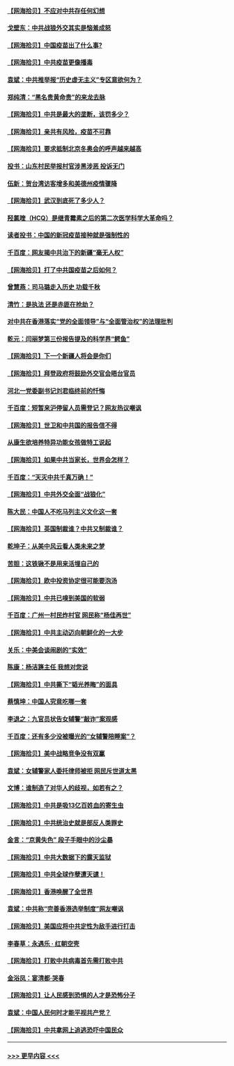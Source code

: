 #### [【网海拾贝】不应对中共存任何幻想](../pages/nsc993/n12881460.md?t=04160202) 
#### [戈壁东：中共战狼外交其实是恼羞成怒](../pages/nsc993/n12880392.md?t=04160202) 
#### [【网海拾贝】中国疫苗出了什么事?](../pages/nsc993/n12879124.md?t=04160202) 
#### [【网海拾贝】中共疫苗更像播毒](../pages/nsc993/n12876631.md?t=04160202) 
#### [袁斌：中共推举报“历史虚无主义”专区意欲何为？](../pages/nsc993/n12876530.md?t=04160202) 
#### [郑纯清：“黑名贵黄命贵”的来龙去脉](../pages/nsc993/n12875589.md?t=04160202) 
#### [【网海拾贝】中共是最大的垄断，该罚多少？](../pages/nsc993/n12874006.md?t=04160202) 
#### [【网海拾贝】亲共有风险，疫苗不可靠](../pages/nsc993/n12872224.md?t=04160202) 
#### [【网海拾贝】要求抵制北京冬奥会的呼声越来越高](../pages/nsc993/n12868962.md?t=04160202) 
#### [投书：山东村民举报村官涉黑涉恶 投诉无门](../pages/nsc993/n12869726.md?t=04160202) 
#### [伍新：贺台湾访客增多和美德州疫情骤降](../pages/nsc993/n12865651.md?t=04160202) 
#### [【网海拾贝】武汉到底死了多少人？](../pages/nsc993/n12863707.md?t=04160202) 
#### [羟氯喹（HCQ）是继青霉素之后的第二次医学科学大革命吗？](../pages/nsc993/n12638564.md?t=04160202) 
#### [读者投书：中国的新冠疫苗接种就是强制性的](../pages/nsc993/n12859932.md?t=04160202) 
#### [千百度：网友揭中共治下的新疆“毫无人权”](../pages/nsc993/n12858385.md?t=04160202) 
#### [【网海拾贝】打了中共国疫苗之后如何？](../pages/nsc993/n12857866.md?t=04160202) 
#### [曾慧燕：司马璐走入历史 功载千秋](../pages/nsc993/n12856996.md?t=04160202) 
#### [清竹：是执法 还是赤匪在抢劫？](../pages/nsc993/n12856952.md?t=04160202) 
#### [对中共在香港落实“党的全面领导”与“全面管治权”的法理批判](../pages/nsc993/n12856929.md?t=04160202) 
#### [乾元：闫丽梦第三份报告提及的科学界“鳄鱼”](../pages/nsc993/n12855985.md?t=04160202) 
#### [【网海拾贝】下一个新疆人将会是你们](../pages/nsc993/n12855864.md?t=04160202) 
#### [【网海拾贝】拜登政府将鼓励外交官会晤台官员](../pages/nsc993/n12853615.md?t=04160202) 
#### [河北一党委副书记刘君临终前的忏悔](../pages/nsc993/n12849420.md?t=04160202) 
#### [千百度：短暂来沪停留人员需登记？网友热议嘲讽](../pages/nsc993/n12853497.md?t=04160202) 
#### [【网海拾贝】世卫和中共国的报告信不得](../pages/nsc993/n12850902.md?t=04160202) 
#### [从康生欲培养特异功能女孩做特工说起](../pages/nsc993/n12849289.md?t=04160202) 
#### [【网海拾贝】如果中共当家长，世界会怎样？](../pages/nsc993/n12848436.md?t=04160202) 
#### [千百度：“天灭中共千真万确！”](../pages/nsc993/n12845659.md?t=04160202) 
#### [【网海拾贝】中共外交全面“战狼化”](../pages/nsc993/n12845607.md?t=04160202) 
#### [陈大民：中国人不吃马列主义文化这一套](../pages/nsc993/n12842496.md?t=04160202) 
#### [【网海拾贝】英国制裁谁？中共又制裁谁？](../pages/nsc993/n12840909.md?t=04160202) 
#### [乾坤子：从美中风云看人类未来之梦](../pages/nsc993/n12840590.md?t=04160202) 
#### [苦胆：这铁锹不是用来活埋自己的](../pages/nsc993/n12839512.md?t=04160202) 
#### [【网海拾贝】欧中投资协定很可能要泡汤](../pages/nsc993/n12835122.md?t=04160202) 
#### [【网海拾贝】中共已嗅到美国的软弱](../pages/nsc993/n12832411.md?t=04160202) 
#### [千百度：广州一村民炸村官 网民称“杨佳再世”](../pages/nsc993/n12832380.md?t=04160202) 
#### [【网海拾贝】中共主动迈向朝鲜化的一大步](../pages/nsc993/n12829887.md?t=04160202) 
#### [关乐：中美会谈闹剧的“实效”](../pages/nsc993/n12826698.md?t=04160202) 
#### [陈康：杨洁篪主任  我想对您说](../pages/nsc993/n12826609.md?t=04160202) 
#### [【网海拾贝】中共撕下“韬光养晦”的面具](../pages/nsc993/n12826459.md?t=04160202) 
#### [蔡慎坤：中国人究竟吃哪一套](../pages/nsc993/n12826010.md?t=04160202) 
#### [李退之：九官员状告女辅警“敲诈”案观感](../pages/nsc993/n12823984.md?t=04160202) 
#### [千百度：还有多少没被曝光的“女辅警陪睡案”？](../pages/nsc993/n12822136.md?t=04160202) 
#### [【网海拾贝】美中战略竞争没有双赢](../pages/nsc993/n12822105.md?t=04160202) 
#### [袁斌：女辅警家人委托律师被拒 网民斥世道太黑](../pages/nsc993/n12822004.md?t=04160202) 
#### [文博：谁制造了对华人的歧视，如若有之？](../pages/nsc993/n12821635.md?t=04160202) 
#### [【网海拾贝】中共是吸13亿百姓血的寄生虫](../pages/nsc993/n12819191.md?t=04160202) 
#### [【网海拾贝】中共统治史就是部反人类罪史](../pages/nsc993/n12816738.md?t=04160202) 
#### [金言：“京黄失色” 段子手眼中的沙尘暴](../pages/nsc993/n12815700.md?t=04160202) 
#### [【网海拾贝】中共大数据下的露天监狱](../pages/nsc993/n12811075.md?t=04160202) 
#### [【网海拾贝】中共全球作孽遭天谴！](../pages/nsc993/n12810258.md?t=04160202) 
#### [【网海拾贝】香港唤醒了全世界](../pages/nsc993/n12809100.md?t=04160202) 
#### [袁斌：中共称“完善香港选举制度”网友嘲讽](../pages/nsc993/n12808994.md?t=04160202) 
#### [【网海拾贝】美国应将中共定性为敌手进行打击](../pages/nsc993/n12806870.md?t=04160202) 
#### [李春草：永遇乐 · 红朝空壳](../pages/nsc993/n12805365.md?t=04160202) 
#### [【网海拾贝】打败中共病毒首先需打败中共](../pages/nsc993/n12803930.md?t=04160202) 
#### [金浴凤：宴清都‧哭春](../pages/nsc993/n12801601.md?t=04160202) 
#### [【网海拾贝】让人民感到恐惧的人才是恐怖分子](../pages/nsc993/n12799347.md?t=04160202) 
#### [袁斌：中国人民何时才能平视共产党？](../pages/nsc993/n12799306.md?t=04160202) 
#### [【网海拾贝】中共拿网上追逃恐吓中国民众](../pages/nsc993/n12796905.md?t=04160202) 

----
#### [ >>> 更早内容 <<< ](../indexes/nsc993-earlier.md)
